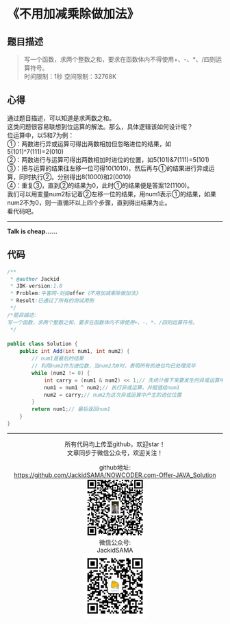 # 《不用加减乘除做加法》
## 题目描述
>写一个函数，求两个整数之和，要求在函数体内不得使用+、-、\*、/四则运算符号。  
时间限制：1秒 空间限制：32768K

## 心得
通过题目描述，可以知道是求两数之和。  
这类问题很容易联想到位运算的解法。那么，具体逻辑该如何设计呢？  
位运算中，以5和7为例：  
①：两数进行异或运算可得出两数相加但忽略进位的结果，如5(101)^7(111)=2(010)  
②：两数进行与运算可得出两数相加时进位的位置，如5(101)&7(111)=5(101)  
③：把与运算的结果往左移一位可得10(1010)，然后再与①的结果进行异或运算，同时执行②。分别得出8(1000)和2(0010)  
④：重复③，直到②的结果为0，此时①的结果便是答案12(1100)。  
我们可以用变量num2标记着②左移一位的结果，用num1表示①的结果，如果num2不为0，则一直循环以上四个步骤，直到得出结果为止。  
看代码吧。  

***
**Talk is cheap......**
## 代码
```java
/**
 * @author Jackid
 * JDK-version:1.8
 * Problem:牛客网-剑指offer《不用加减乘除做加法》
 * Result:已通过了所有的测试用例
 */
/*题目描述:
写一个函数，求两个整数之和，要求在函数体内不得使用+、-、*、/四则运算符号。
 */

public class Solution {
	public int Add(int num1, int num2) {
		// num1是最后的结果
		// 利用num2作为进位数，当num2为0时，表明所有的进位均已处理完毕
		while (num2 != 0) {
			int carry = (num1 & num2) << 1;// 先统计接下来要发生的异或运算中产生的进位位置
			num1 = num1 ^ num2;// 执行异或运算，并赋值给num1
			num2 = carry;// num2为这次异或运算中产生的进位位置
		}
		return num1;// 最后返回num1
	}
}
```  

***
<div align="center">
所有代码均上传至github，欢迎star！<br/>
文章同步于微信公众号，欢迎关注！  

github地址:  
https://github.com/JackidSAMA/NOWCODER.com-Offer-JAVA_Solution  
<img src="../github_qrcode.png" width="135"/>  
微信公众号:  
JackidSAMA  
<img src="../wechat_qrcode.jpg" width="150"/>
</div>
